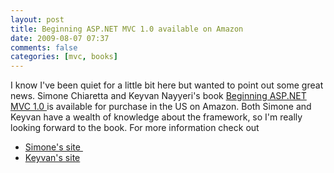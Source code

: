 ```yaml
---
layout: post
title: Beginning ASP.NET MVC 1.0 available on Amazon
date: 2009-08-07 07:37
comments: false
categories: [mvc, books]
---
```

<p>
I know I&#39;ve been quiet for a little bit here but wanted to point out some great news. Simone Chiaretta and Keyvan Nayyeri&#39;s book <a href="http://www.amazon.com/gp/product/047043399X/105-8603807-8434027?ie=UTF8&amp;tag=keyvannayyeri-20&amp;linkCode=xm2&amp;camp=1789&amp;creativeASIN=047043399X" target="_blank">Beginning ASP.NET MVC 1.0 </a>is available for purchase in the US on Amazon. Both Simone and Keyvan have a wealth of knowledge about the framework, so I&#39;m really looking forward to the book. For more information check out
</p>
<ul>
	<li><a href="http://codeclimber.net.nz/archive/2009/08/05/beginning-asp.net-mvc-1.0-available-on-amazon.aspx" target="_blank">Simone&#39;s site&nbsp;</a></li>
	<li><a href="http://nayyeri.net/blog/beginning-asp-net-mvc-1-0-ndash-finally-available/" target="_blank">Keyvan&#39;s site</a><br />
	</li>
</ul>
